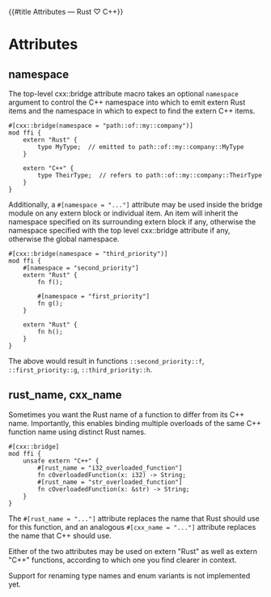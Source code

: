 {{#title Attributes — Rust ♡ C++}}
# Attributes

## namespace

The top-level cxx::bridge attribute macro takes an optional `namespace` argument
to control the C++ namespace into which to emit extern Rust items and the
namespace in which to expect to find the extern C++ items.

```rust,noplayground
#[cxx::bridge(namespace = "path::of::my::company")]
mod ffi {
    extern "Rust" {
        type MyType;  // emitted to path::of::my::company::MyType
    }

    extern "C++" {
        type TheirType;  // refers to path::of::my::company::TheirType
    }
}
```

Additionally, a `#[namespace = "..."]` attribute may be used inside the bridge
module on any extern block or individual item. An item will inherit the
namespace specified on its surrounding extern block if any, otherwise the
namespace specified with the top level cxx::bridge attribute if any, otherwise
the global namespace.

```rust,noplayground
#[cxx::bridge(namespace = "third_priority")]
mod ffi {
    #[namespace = "second_priority"]
    extern "Rust" {
        fn f();

        #[namespace = "first_priority"]
        fn g();
    }

    extern "Rust" {
        fn h();
    }
}
```

The above would result in functions `::second_priority::f`,
`::first_priority::g`, `::third_priority::h`.

## rust\_name, cxx\_name

Sometimes you want the Rust name of a function to differ from its C++ name.
Importantly, this enables binding multiple overloads of the same C++ function
name using distinct Rust names.

```rust,noplayground
#[cxx::bridge]
mod ffi {
    unsafe extern "C++" {
        #[rust_name = "i32_overloaded_function"]
        fn cOverloadedFunction(x: i32) -> String;
        #[rust_name = "str_overloaded_function"]
        fn cOverloadedFunction(x: &str) -> String;
    }
}
```

The `#[rust_name = "..."]` attribute replaces the name that Rust should use for
this function, and an analogous `#[cxx_name = "..."]` attribute replaces the
name that C++ should use.

Either of the two attributes may be used on extern "Rust" as well as extern
"C++" functions, according to which one you find clearer in context.

Support for renaming type names and enum variants is not implemented yet.
